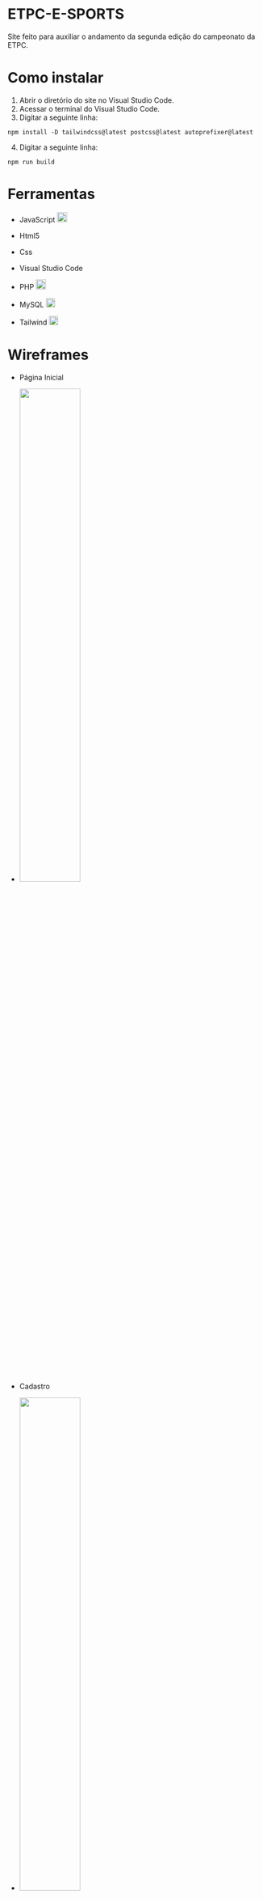 # ETPC-E-SPORTS
Site feito para auxiliar o andamento da segunda edição do campeonato da ETPC.

# Como instalar
1. Abrir o diretório do site no Visual Studio Code.
2. Acessar o terminal do Visual Studio Code.
3. Digitar a seguinte linha: 
```
npm install -D tailwindcss@latest postcss@latest autoprefixer@latest
```
4. Digitar a seguinte linha:
```
npm run build
```

# Ferramentas
- JavaScript  <img src="https://upload.wikimedia.org/wikipedia/commons/thumb/9/99/Unofficial_JavaScript_logo_2.svg/480px-Unofficial_JavaScript_logo_2.svg.png" width="20">

- Html5 <img src="https://logodownload.org/wp-content/uploads/2016/10/html5-logo-10.png" width="15">

- Css <img src="https://logodownload.org/wp-content/uploads/2017/04/css-3-logo-1.png" width="15">

- Visual Studio Code <img src="https://upload.wikimedia.org/wikipedia/commons/thumb/9/9a/Visual_Studio_Code_1.35_icon.svg/1024px-Visual_Studio_Code_1.35_icon.svg.png" width="15">

- PHP  <img src="https://image.flaticon.com/icons/png/512/919/919830.png" width="20">

- MySQL <img src="https://dashboard.absam.io/img/icon_mysql.svg" width="18">

- Tailwind <img src="https://encrypted-tbn0.gstatic.com/images?q=tbn:ANd9GcTeKPw4CK4jcH7udsFHZdiB3iIOuI3fUCsxUZosXy4Y1yd25NA-dzCBPrSDIhg1BwObl3w&usqp=CAU" width="18">

# Wireframes

- Página Inicial
- <img src="https://media.discordapp.net/attachments/663603698903154701/885988844409851914/unknown.png" width="50%">

- Cadastro
- <img src="https://cdn.discordapp.com/attachments/663603698903154701/885989173528506448/unknown.png" width="50%">

- Cadastro - Termos e Condições
- <img src="https://cdn.discordapp.com/attachments/663603698903154701/885989342399582228/unknown.png" width="50%">

  Tela Equipes
- <img src="https://cdn.discordapp.com/attachments/663603698903154701/885990006508879872/unknown.png" width="50%">

  Perfil Jogadores
- <img src="https://cdn.discordapp.com/attachments/663603698903154701/885990194824740864/unknown.png" width="50%">

  Sobre
- <img src="https://cdn.discordapp.com/attachments/663603698903154701/885990194824740864/unknown.png" width="50%">

  
